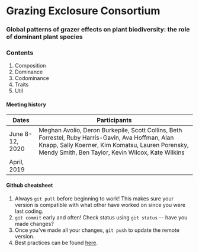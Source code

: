 # Grazing Exclosure Consortium
### Global patterns of grazer effects on plant biodiversity: the role of dominant plant species

### Contents
1. Composition
2. Dominance
3. Codominance
4. Traits
5. Util

#### Meeting history

| Dates           | Participants                            |
|-----------------|-----------------------------------------|
| June 8-12, 2020 | Meghan Avolio, Deron Burkepile, Scott Collins, Beth Forrestel, Ruby Harris-Gavin, Ava Hoffman, Alan Knapp, Sally Koerner, Kim Komatsu, Lauren Porensky, Mendy Smith, Ben Taylor, Kevin Wilcox, Kate Wilkins    |
| April, 2019     |     |

#### Github cheatsheet

1. Always `git pull` before beginning to work! This makes sure your version is compatible with what other have worked on since you were last coding.
2. `git commit` early and often! Check status using `git status` -- have you made changes? 
3. Once you've made all your changes, `git push` to update the remote version.
4. Best practices can be found [here](https://gist.github.com/pandeiro/1552496).

